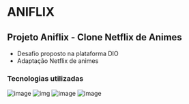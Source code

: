 # ANIFLIX 

## Projeto Aniflix  - Clone Netflix de Animes

- Desafio proposto na plataforma DIO
- Adaptação Netflix de animes

### Tecnologias utilizadas

![image](https://img.shields.io/badge/HTML5-E34F26?style=for-the-badge&logo=html5&logoColor=white) ![img](https://img.shields.io/badge/CSS3-1572B6?style=for-the-badge&logo=css3&logoColor=white) ![image](https://img.shields.io/badge/JavaScript-323330?style=for-the-badge&logo=javascript&logoColor=F7DF1E) ![image](https://img.shields.io/badge/jQuery-0769AD?style=for-the-badge&logo=jquery&logoColor=white)